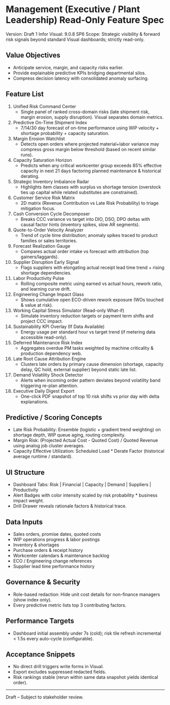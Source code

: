 # Management (Executive / Plant Leadership) Read‑Only Feature Spec

Version: Draft 1
Infor Visual: 9.0.8 SP6
Scope: Strategic visibility & forward risk signals beyond standard Visual dashboards; strictly read-only.

## Value Objectives
- Anticipate service, margin, and capacity risks earlier.
- Provide explainable predictive KPIs bridging departmental silos.
- Compress decision latency with consolidated anomaly surfacing.

## Feature List
1. Unified Risk Command Center
   - Single panel of ranked cross-domain risks (late shipment risk, margin erosion, supply disruption). Visual separates domain metrics.
2. Predictive On-Time Shipment Index
   - 7/14/30 day forecast of on-time performance using WIP velocity + shortage probability + capacity saturation.
3. Margin Erosion Watchlist
   - Detects open orders where projected material+labor variance may compress gross margin below threshold (based on recent similar runs).
4. Capacity Saturation Horizon
   - Predicts when any critical workcenter group exceeds 85% effective capacity in next 21 days factoring planned maintenance & historical derating.
5. Strategic Inventory Imbalance Radar
   - Highlights item classes with surplus vs shortage tension (overstock ties up capital while related substitutes are constrained).
6. Customer Service Risk Matrix
   - 2D matrix (Revenue Contribution vs Late Risk Probability) to triage mitigation focus.
7. Cash Conversion Cycle Decomposer
   - Breaks CCC variance vs target into DIO, DSO, DPO deltas with causal factor hints (inventory spikes, slow AR segments).
8. Quote-to-Order Velocity Analyzer
   - Trend of cycle time distribution; anomaly spikes traced to product families or sales territories.
9. Forecast Realization Gauge
   - Compares actual order intake vs forecast with attribution (top gainers/laggards).
10. Supplier Disruption Early Signal
    - Flags suppliers with elongating actual receipt lead time trend + rising shortage dependencies.
11. Labor Productivity Pulse
    - Rolling composite metric using earned vs actual hours, rework ratio, and learning curve drift.
12. Engineering Change Impact Glass
    - Shows cumulative open ECO-driven rework exposure (WOs touched & value at risk).
13. Working Capital Stress Simulator (Read-only What-if)
    - Simulate inventory reduction targets or payment term shifts and project CCC impact.
14. Sustainability KPI Overlay (If Data Available)
    - Energy usage per standard hour vs target trend (if metering data accessible read-only).
15. Deferred Maintenance Risk Index
    - Aggregates overdue PM tasks weighted by machine criticality & production dependency web.
16. Late Root Cause Attribution Engine
    - Clusters late orders by primary cause dimension (shortage, capacity delay, QC hold, external supplier) beyond static late list.
17. Demand Volatility Shock Detector
    - Alerts when incoming order pattern deviates beyond volatility band triggering re-plan attention.
18. Executive Daily Digest Export
    - One-click PDF snapshot of top 10 risk shifts vs prior day with delta explanations.

## Predictive / Scoring Concepts
- Late Risk Probability: Ensemble (logistic + gradient trend weighting) on shortage depth, WIP queue aging, routing complexity.
- Margin Risk: (Projected Actual Cost - Quoted Cost) / Quoted Revenue using analog job cluster averages.
- Capacity Effective Utilization: Scheduled Load * Derate Factor (historical average runtime / standard).

## UI Structure
- Dashboard Tabs: Risk | Financial | Capacity | Demand | Suppliers | Productivity
- Alert Badges with color intensity scaled by risk probability * business impact weight.
- Drill Drawer reveals rationale factors & historical trace.

## Data Inputs
- Sales orders, promise dates, quoted costs
- WIP operations progress & labor postings
- Inventory & shortages
- Purchase orders & receipt history
- Workcenter calendars & maintenance backlog
- ECO / Engineering change references
- Supplier lead time performance history

## Governance & Security
- Role-based redaction: Hide unit cost details for non-finance managers (show index only).
- Every predictive metric lists top 3 contributing factors.

## Performance Targets
- Dashboard initial assembly under 7s (cold); risk tile refresh incremental < 1.5s every auto-cycle (configurable).

## Acceptance Snippets
- No direct drill triggers write forms in Visual.
- Export excludes suppressed redacted fields.
- Risk rankings stable (rerun within same data snapshot yields identical order).

---
Draft – Subject to stakeholder review.